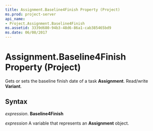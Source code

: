 ```yaml
---
title: Assignment.Baseline4Finish Property (Project)
ms.prod: project-server
api_name:
- Project.Assignment.Baseline4Finish
ms.assetid: 3339d680-94b3-48d6-86a1-cab385465bd9
ms.date: 06/08/2017
---
```



# Assignment.Baseline4Finish Property (Project)

Gets or sets the baseline finish date of a task **Assignment**. Read/write **Variant**.


## Syntax

 _expression_. **Baseline4Finish**

 _expression_ A variable that represents an **Assignment** object.


